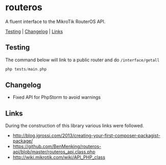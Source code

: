 # routeros
A fluent interface to the MikroTik RouterOS API.

[Testing](#testing) |
[Changelog](#changelog) |
[Links](#links)

## Testing

The command below will link to a public router and do ``/interface/getall`` 

```php
php tests/main.php 
```

## Changelog

* Fixed API for PhpStorm to avoid warnings

## Links

During the construction of this library various links were followed.

* http://blog.jgrossi.com/2013/creating-your-first-composer-packagist-package/
* https://github.com/BenMenking/routeros-api/blob/master/routeros_api.class.php
* http://wiki.mikrotik.com/wiki/API_PHP_class